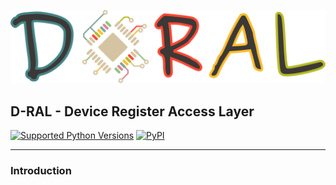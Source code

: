 ![Logo](https://raw.githubusercontent.com/gembcior/d-ral/main/doc/logo.svg)

## D-RAL - Device Register Access Layer

[![Supported Python Versions](https://img.shields.io/pypi/pyversions/dral)](https://pypi.org/project/dral/) [![PyPI](https://img.shields.io/pypi/v/dral?label=dral)](https://pypi.org/project/dral/)

---


### Introduction
